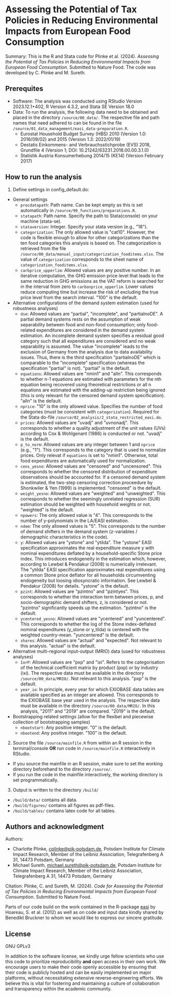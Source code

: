 # Assessing the Potential of Tax Policies in Reducing Environmental Impacts from European Food Consumption
Summary:
This is the R and Stata code for Plinke et al. (2024). _Assessing the Potential of Tax Policies in Reducing Environmental Impacts from European Food Consumption_. Submitted to Nature Food. The code was developed by C. Plinke and M. Sureth.

## Prerequites
- Software: The analysis was conducted using RStudio Version 2023.12.1+402, R Version 4.3.2, and Stata SE Version 18.0
- Data: To run the analysis, the following data need to be obtained and placed in the directory `/source/00_data/`. The respective file and path names that need adhered to can be found in the file `/source/01_data_management/easi_data-preparation.R`.
	- Eurostat Household Budget Survey (HBS) 2010 (Version 1.0: 2016/09/02) and 2015 (Version 1.3: 2022/01/19)
	- Destatis Einkommens- and Verbrauchsstichprobe (EVS) 2018, Grundfile 4 (Version 1; DOI: 10.21242/63231.2018.00.00.3.1.0)
	- Statistik Austria Konsumerhebung 2014/15 (KE14) (Version February 2017)

## How to run the analysis

1. Define settings in config_default.do:
- General settings
	- `procdatapath`: Path name. Can be kept empty as this is set automatically in `/source/99_functions/preparations.R`.
	- `statapath`: Path name. Specify the path to Stata(console) on your machine (stata-se).
	- `stataversion`: Integer. Specify your stata version (e.g., "18").
	- `categorization`: The only allowed value is "cat10". However, the code is flexible enough to allow for other categorizations than the ten food categories this analysis is based on. The categorization is retrieved from the file `/source/00_data/manual_input/categorization_fooditems.xlsx`. The value of `categorization` corresponds to the sheet name of `categorization_fooditems.xlsx`.
	- `carbprice_upperlim`: Allowed values are any positive number. In an iterative computation, the GHG emission price level that leads to the same reduction in GHG emissions as the VAT reform is searched for in the interval from zero to `carbonprice_upperlim`. Lower values reduce computing time but increase the risk of excluding the true price level from the search interval. "100" is the default.
- Alternative configurations of the demand system estimation (used for robustness analyses)
	- `dse`: Allowed values are "partial", "incomplete", and "partialnoDE". A partial demand systems rests on the assumption of weak separability between food and non-food consumption; only food-related expenditures are considered in the demand system estimation. An incomplete demand system specifies a residual good category such that all expenditures are considered and no weak separability is assumed. The value "incomplete" leads to the exclusion of Germany from the analysis due to data availability issues. Thus, there is the third specification "partialnoDE" which is comparable to the "incomplete" specification (whereas the specification "partial" is not). "partial" is the default.
	- `equations`: Allowed values are "nmin1" and "alln". This corresponds to whether n-1 equations are estimated with parameters for the nth equation being recovered using theoretical restrictions or all n equations are estimated with the adding-up restriction being ignored (this is only relevant for the censored demand system specification). "alln" is the default.
	- `nprice`: "10" is the only allowed value. Specifies the number of food categories (must be consistent with `categorization`). Required for the Stata do-file `/source/02_analysis/2_stata_restricted_easi.do`.
	- `prices`: Allowed values are "uvadj" and "uvnonadj". This corresponds to whether a quality adjustment of the unit values (UVs) according to Cox & Wohlgenant (1986) is conducted or not. "uvadj" is the default.
	- `p_to_norm`: Allowed values are any integer between 1 and `nprice` (e.g., "1"). This corresponds to the category that is used to normalize prices. Only relevat if `equations` is set to "nmin1". Otherwise, total food expenditures are automatically used for normalization.
	- `cens_yesno`: Allowed values are "censored" and "uncensored". This corresponds to whether the censored distribution of expenditure observations should be accounted for. If a censored demand system is estimated, the two-step censoring correction proceedure by Shonkwiler & Yen (1999) is implemented. "censored" is the default.
	- `weight_yesno`: Allowed values are "weighted" and "unweighted". This corresponds to whether the seemingly unrelated regression (SUR) estimation should be weighted with household weights or not. "weighted" is the default.
	- `npowers`: The only allowed value is "4". This corresponds to the number of y-polynomials in the LA/EASI estimation.
	- `ndem`: The only allowed values is "5". This corresponds to the number of demand shifters in the demand system (z-variables / demographic characteristics in the code).
	- `y`: Allowed values are "ystone" and "ytilda". The "ystone" EASI specification approximates the real expenditure measure y with nominal expenditures deflated by a household-specific Stone price index. This introduces endogeneity in the estimation which, however, according to Lewbel & Pendakur (2008) is numerically irrelevant. The "ytilda" EASI specification approximates real expenditures using a common Stone price deflator for all households circumventing endogeneity but loosing idiosyncratic information. See Lewbel & Pendakur (2008) for details. "ystone" is the default.
	- `pzint`: Allowed values are "pzintno" and "pzintyes". This corresponds to whether the interaction term between prices, p, and socio-demographic demand shifters, z, is considered or not. "pzintno" significantly speeds up the estimation. "pzintno" is the default.
	- `ycentered_yesno`: Allowed values are "ycentered" and "yuncentered". This corresponds to whether the log of the Stone index-deflated nominal expenditures (y_stone or y_tilda) is centered with the weighted country-mean. "yuncentered" is the default.
	- `shares`: Allowed values are "actual" and "expected". Not relevant to this analysis. "actual" is the default.
- Alternative multi-regional input-output (MRIO) data (used for robustness analyses)
	- `IorP`: Allowed values are "pxp" and "ixi". Refers to the categorisation of the technical coefficient matrix by product (pxp) or by industry (ixi). The respective data must be available in the directory `/source/00_data/MRIO/`. Not relevant to this analysis. "pxp" is the default.
	- `year_io`: In principle, every year for which EXIOBASE data tables are available specified as an integer are allowed. This corresponds to the EXIOBASE base year used in the analysis. The respective data must be available in the directory `/source/00_data/MRIO/`. In this analysis, "2011" and "2019" are compared. "2019" is the default.
- Bootstrapping related settings (allow for the flexibel and piecewise collection of bootstrapping samples)
	- `nbootstart`: Any positive integer. "0" is the default.
	- `nbootend`: Any positive integer. "100" is the default.

2. Source the file `/source/mainfile.R` from within an R session in the terminal/console **OR** run code in `/source/mainfile.R` interactively in RStudio.
- If you source the mainfile in an R session, make sure to set the working directory beforehand to the directory `/source/`.
- If you run the code in the mainfile interactively, the working directory is set programmatically.

3. Output is written to the directory `/build/`
- `/build/data/` contains all data.
- `/build/figures/` contains all figures as pdf-files.
- `/build/tables/` contains latex code for all tables.

## Authors and acknowledgment
Authors:
- Charlotte Plinke, cplinke@pik-potsdam.de, Potsdam Institute for Climate Impact Research, Member of the Leibniz Association, Telegrafenberg A 31, 14473 Potsdam, Germany
- Michael Sureth, michael.sureth@pik-potsdam.de, Potsdam Institute for Climate Impact Research, Member of the Leibniz Association, Telegrafenberg A 31, 14473 Potsdam, Germany

Citation: Plinke, C. and Sureth, M. (2024). _Code for Assessing the Potential of Tax Policies in Reducing Environmental Impacts from European Food Consumption_. Submitted to Nature Food.

Parts of our code build on the work contained in the R-package [easi](https://cran.r-project.org/src/contrib/Archive/easi/) by Hoareau, S. et al. (2012) as well as on code and input data kindly shared by Benedikt Bruckner to whom we would like to express our sincere gratitude.

## License
GNU GPLv3

In addition to the software license, we kindly urge fellow scientists who use this code to prioritize reproducibility **and** open access in their own work. We encourage users to make their code openly accessible by ensuring that their code is publicly hosted and can be easily implemented on major platforms, without necessitating extensive reverse-engineering efforts. We believe this is vital for fostering and maintaining a culture of collaboration and transparency within the academic community.
